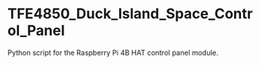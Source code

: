 # TFE4850_Duck_Island_Space_Control_Panel
Python script for the Raspberry Pi 4B HAT control panel module.
